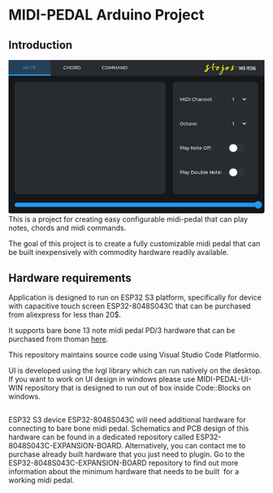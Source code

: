# MIDI-PEDAL Arduino Project

## Introduction
![Application screenshot](/assets/images/screen-shot.png)
This is a project for creating easy configurable midi-pedal that can play notes, chords and midi commands.

The goal of this project is to create a fully customizable midi pedal that can be built inexpensively  with commodity hardware readily available. 

## Hardware requirements
Application is designed to run on ESP32 S3 platform,  specifically for device with capacitive touch screen ESP32-8048S043C that can be purchased from aliexpress for less than 20$.

It supports bare bone 13 note midi pedal PD/3 hardware that can be purchased from thoman [here](https://www.thomann.de/gb/doepfer_mbp25_electronic_with_1_pedal.htm).

This repository maintains source code using Visual Studio Code Platformio.

UI is developed using the lvgl library which  can run natively on the desktop.
If you want to work on UI design in windows please use MIDI-PEDAL-UI-WIN repository that is designed to run out of box inside Code::Blocks on windows.

##
ESP32 S3 device ESP32-8048S043C will need additional hardware for connecting to bare bone midi pedal. 
Schematics and PCB design of this hardware can be found in a dedicated repository called ESP32-8048S043C-EXPANSION-BOARD. 
Alternatively, you can contact me to purchase already built hardware that you just need to plugin. 
Go to the ESP32-8048S043C-EXPANSION-BOARD repository to find out more information about the minimum hardware that needs to be built  for a working midi pedal.

 



